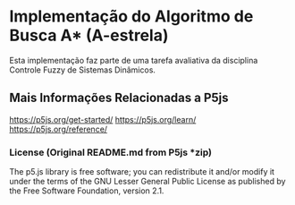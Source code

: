 # Implementação do Algoritmo de Busca A* (A-estrela)
Esta implementação faz parte de uma tarefa avaliativa da disciplina Controle Fuzzy de Sistemas Dinâmicos.

## Mais Informações Relacionadas a P5js

https://p5js.org/get-started/
https://p5js.org/learn/
https://p5js.org/reference/

### License (Original README.md from P5js *zip)

The p5.js library is free software; you can redistribute it and/or modify it under the terms of the GNU Lesser General Public License as published by the Free Software Foundation, version 2.1.